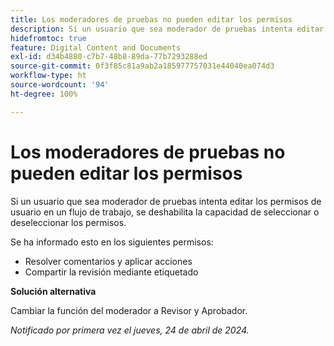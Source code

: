 ```yaml
---
title: Los moderadores de pruebas no pueden editar los permisos
description: Si un usuario que sea moderador de pruebas intenta editar los permisos de usuario en un flujo de trabajo, se deshabilita la capacidad de seleccionar o deseleccionar los permisos.
hidefromtoc: true
feature: Digital Content and Documents
exl-id: d34b4880-c7b7-48b8-89da-77b7293288ed
source-git-commit: 0f3f85c81a9ab2a185977757031e44040ea074d3
workflow-type: ht
source-wordcount: '94'
ht-degree: 100%

---
```


# Los moderadores de pruebas no pueden editar los permisos

Si un usuario que sea moderador de pruebas intenta editar los permisos de usuario en un flujo de trabajo, se deshabilita la capacidad de seleccionar o deseleccionar los permisos.

Se ha informado esto en los siguientes permisos:

* Resolver comentarios y aplicar acciones
* Compartir la revisión mediante etiquetado

**Solución alternativa**

Cambiar la función del moderador a Revisor y Aprobador.

_Notificado por primera vez el jueves, 24 de abril de 2024._
